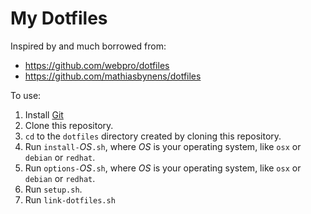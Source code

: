 # My Dotfiles

Inspired by and much borrowed from:

* https://github.com/webpro/dotfiles
* https://github.com/mathiasbynens/dotfiles

To use:

1. Install [Git](http://git-scm.com/)
2. Clone this repository.
3. ``cd`` to the ``dotfiles`` directory created by cloning this repository.
4. Run ``install-``*OS*``.sh``, where *OS* is your operating system, like ``osx`` or ``debian`` or ``redhat``.
4. Run ``options-``*OS*``.sh``, where *OS* is your operating system, like ``osx`` or ``debian`` or ``redhat``.
5. Run ``setup.sh``.
6. Run ``link-dotfiles.sh``
